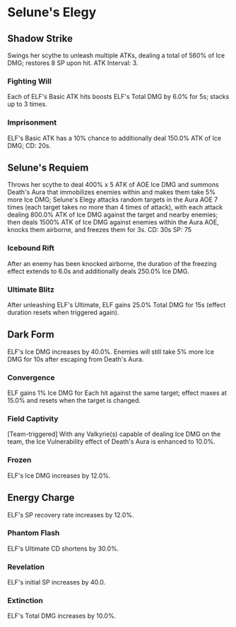 # Selune's Elegy

## Shadow Strike

Swings her scythe to unleash multiple ATKs, dealing a total of 560% of Ice DMG; restores 8 SP upon hit.
ATK Interval: 3.

### Fighting Will

Each of ELF's Basic ATK hits boosts ELF's Total DMG by 6.0% for 5s; stacks up to 3 times.

### Imprisonment

ELF's Basic ATK has a 10% chance to additionally deal 150.0% ATK of Ice DMG; CD: 20s.

## Selune's Requiem

Throws her scythe to deal 400% x 5 ATK of AOE Ice DMG and summons Death's Aura that immobilizes enemies within and makes them take 5% more Ice DMG; Selune's Elegy attacks random targets in the Aura AOE 7 times (each target takes no more than 4 times of attack), with each attack dealing 800.0% ATK of Ice DMG against the target and nearby enemies; then deals 1500% ATK of Ice DMG against enemies within the Aura AOE, knocks them airborne, and freezes them for 3s.
CD: 30s
SP: 75

### Icebound Rift

After an enemy has been knocked airborne, the duration of the freezing effect extends to 6.0s and additionally deals 250.0% Ice DMG.

### Ultimate Blitz

After unleashing ELF's Ultimate, ELF gains 25.0% Total DMG for 15s (effect duration resets when triggered again).

## Dark Form

ELF's Ice DMG increases by 40.0%. Enemies will still take 5% more Ice DMG for 10s after escaping from Death's Aura.

### Convergence

ELF gains 1% Ice DMG for Each hit against the same target; effect maxes at 15.0% and resets when the target is changed.

### Field Captivity

[Team-triggered] With any Valkyrie(s) capable of dealing Ice DMG on the team, the Ice Vulnerability effect of Death's Aura is enhanced to 10.0%.

### Frozen

ELF's Ice DMG increases by 12.0%.

## Energy Charge

ELF's SP recovery rate increases by 12.0%.

### Phantom Flash

ELF's Ultimate CD shortens by 30.0%.

### Revelation

ELF's initial SP increases by 40.0.

### Extinction

ELF's Total DMG increases by 10.0%.